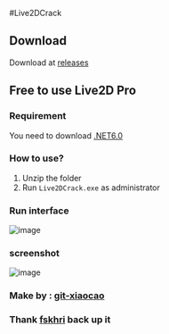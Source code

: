 #Live2DCrack

## Download

Download at [releases](https://github.com/player4330/Live2DCrack/releases/tag/Release)
## Free to use Live2D Pro

### Requirement

You need to download [.NET6.0](https://dotnet.microsoft.com/en-us/download/dotnet/6.0)

### How to use?

1. Unzip the folder
2. Run `Live2DCrack.exe` as administrator

### Run interface

![image](https://user-images.githubusercontent.com/76673990/151773462-b74ae4ae-5505-46ce-9e61-8320fa7af22d.png)

### screenshot

![image](https://user-images.githubusercontent.com/76673990/151193376-f589bff0-f34e-46d3-ae1e-cad4458ebdc1.png)

### Make by : [git-xiaocao](https://github.com/git-xiaocao) 
### Thank [fskhri](https://github.com/fskhri) back up it
